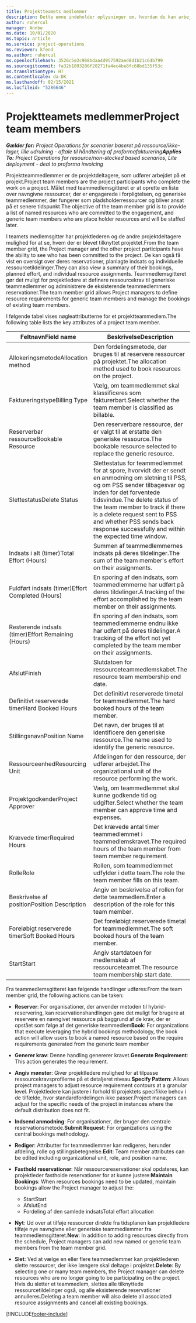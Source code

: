 ```yaml
---
title: Projektteamets medlemmer
description: Dette emne indeholder oplysninger om, hvordan du kan arbejde med oplysninger om teammedlemmer, attributter og planlægning.
author: ruhercul
manager: Annbe
ms.date: 10/01/2020
ms.topic: article
ms.service: project-operations
ms.reviewer: kfend
ms.author: ruhercul
ms.openlocfilehash: 3526c5e2c968bdaa4d957592aed8d1b21c64b799
ms.sourcegitcommit: fa32b1893286f20271fa4ec4be8fc68bd135f53c
ms.translationtype: HT
ms.contentlocale: da-DK
ms.lasthandoff: 02/15/2021
ms.locfileid: "5286646"
---
```

# <a name="project-team-members"></a><span data-ttu-id="2b59c-103">Projektteamets medlemmer</span><span class="sxs-lookup"><span data-stu-id="2b59c-103">Project team members</span></span>

<span data-ttu-id="2b59c-104">_**Gælder for:** Project Operations for scenarier baseret på ressource/ikke-lager, lille udrulning - aftale til håndtering af proformafakturering_</span><span class="sxs-lookup"><span data-stu-id="2b59c-104">_**Applies To:** Project Operations for resource/non-stocked based scenarios, Lite deployment - deal to proforma invoicing_</span></span>

<span data-ttu-id="2b59c-105">Projektteammedlemmer er de projektdeltagere, som udfører arbejdet på et projekt.</span><span class="sxs-lookup"><span data-stu-id="2b59c-105">Project team members are the project participants who complete the work on a project.</span></span> <span data-ttu-id="2b59c-106">Målet med teammedlemsgitteret er at oprette en liste over navngivne ressourcer, der er engagerede i forpligtelsen, og generiske teammedlemmer, der fungerer som pladsholderressourcer og bliver ansat på et senere tidspunkt.</span><span class="sxs-lookup"><span data-stu-id="2b59c-106">The objective of the team member grid is to provide a list of named resources who are committed to the engagement, and generic team members who are place holder resources and will be staffed later.</span></span>

<span data-ttu-id="2b59c-107">I teamets medlemsgitter har projektlederen og de andre projektdeltagere mulighed for at se, hvem der er blevet tilknyttet projektet.</span><span class="sxs-lookup"><span data-stu-id="2b59c-107">From the team member grid, the Project manager and the other project participants have the ability to see who has been committed to the project.</span></span> <span data-ttu-id="2b59c-108">De kan også få vist en oversigt over deres reservationer, planlagte indsats og individuelle ressourcetildelinger.</span><span class="sxs-lookup"><span data-stu-id="2b59c-108">They can also view a summary of their bookings, planned effort, and individual resource assignments.</span></span> <span data-ttu-id="2b59c-109">Teammedlemsgitteret gør det muligt for projektledere at definere ressourcekrav til generiske teammedlemmer og administrere de eksisterende teammedlemmers reservationer.</span><span class="sxs-lookup"><span data-stu-id="2b59c-109">The team member grid allows Project managers to define resource requirements for generic team members and manage the bookings of existing team members.</span></span>

<span data-ttu-id="2b59c-110">I følgende tabel vises nøgleattributterne for et projektteammedlem.</span><span class="sxs-lookup"><span data-stu-id="2b59c-110">The following table lists the key attributes of a project team member.</span></span>

| <span data-ttu-id="2b59c-111">Feltnavn</span><span class="sxs-lookup"><span data-stu-id="2b59c-111">Field name</span></span>          | <span data-ttu-id="2b59c-112">Beskrivelse</span><span class="sxs-lookup"><span data-stu-id="2b59c-112">Description</span></span>                                                                                                                                                                  |
|--------------------------|-----------------------------------------------------------------------------------------------------------------------------------------------------------------------------------|
| <span data-ttu-id="2b59c-113">Allokeringsmetode</span><span class="sxs-lookup"><span data-stu-id="2b59c-113">Allocation method</span></span>        | <span data-ttu-id="2b59c-114">Den fordelingsmetode, der bruges til at reservere ressourcer på projektet.</span><span class="sxs-lookup"><span data-stu-id="2b59c-114">The allocation method used to book resources on the project.</span></span>                                                                         |
| <span data-ttu-id="2b59c-115">Faktureringstype</span><span class="sxs-lookup"><span data-stu-id="2b59c-115">Billing Type</span></span>             | <span data-ttu-id="2b59c-116">Vælg, om teammedlemmet skal klassificeres som fakturerbart.</span><span class="sxs-lookup"><span data-stu-id="2b59c-116">Select whether the team member is classified as billable.</span></span>                                                                                                                                       |
| <span data-ttu-id="2b59c-117">Reserverbar ressource</span><span class="sxs-lookup"><span data-stu-id="2b59c-117">Bookable Resource</span></span>        | <span data-ttu-id="2b59c-118">Den reserverbare ressource, der er valgt til at erstatte den generiske ressource.</span><span class="sxs-lookup"><span data-stu-id="2b59c-118">The bookable resource selected to replace the generic resource.</span></span>                                                                                                                   |
| <span data-ttu-id="2b59c-119">Slettestatus</span><span class="sxs-lookup"><span data-stu-id="2b59c-119">Delete Status</span></span>            | <span data-ttu-id="2b59c-120">Slettestatus for teammedlemmet for at spore, hvorvidt der er sendt en anmodning om sletning til PSS, og om PSS sender tilbagesvar og inden for det forventede tidsvindue.</span><span class="sxs-lookup"><span data-stu-id="2b59c-120">The delete status of the team member to track if there is a delete request sent to PSS and whether PSS sends back response successfully and within the expected time window.</span></span> |
| <span data-ttu-id="2b59c-121">Indsats i alt (timer)</span><span class="sxs-lookup"><span data-stu-id="2b59c-121">Total Effort (Hours)</span></span>     | <span data-ttu-id="2b59c-122">Summen af teammedlemmernes indsats på deres tildelinger.</span><span class="sxs-lookup"><span data-stu-id="2b59c-122">The sum of the team member's effort on their assignments.</span></span>                                                                                                                         |
| <span data-ttu-id="2b59c-123">Fuldført indsats (timer)</span><span class="sxs-lookup"><span data-stu-id="2b59c-123">Effort Completed (Hours)</span></span> | <span data-ttu-id="2b59c-124">En sporing af den indsats, som teammedlemmerne har udført på deres tildelinger.</span><span class="sxs-lookup"><span data-stu-id="2b59c-124">A tracking of the effort accomplished by the team member on their assignments.</span></span>                                                                                           |
| <span data-ttu-id="2b59c-125">Resterende indsats (timer)</span><span class="sxs-lookup"><span data-stu-id="2b59c-125">Effort Remaining (Hours)</span></span> | <span data-ttu-id="2b59c-126">En sporing af den indsats, som teammedlemmerne endnu ikke har udført på deres tildelinger.</span><span class="sxs-lookup"><span data-stu-id="2b59c-126">A tracking of the effort not yet completed by the team member on their assignments.</span></span>                                                                                    |
| <span data-ttu-id="2b59c-127">Afslut</span><span class="sxs-lookup"><span data-stu-id="2b59c-127">Finish</span></span>                   | <span data-ttu-id="2b59c-128">Slutdatoen for ressourceteammedlemskabet.</span><span class="sxs-lookup"><span data-stu-id="2b59c-128">The resource team membership end date.</span></span>                                                                                                                                            |
| <span data-ttu-id="2b59c-129">Definitivt reserverede timer</span><span class="sxs-lookup"><span data-stu-id="2b59c-129">Hard Booked Hours</span></span>        | <span data-ttu-id="2b59c-130">Det definitivt reserverede timetal for teammedlemmet.</span><span class="sxs-lookup"><span data-stu-id="2b59c-130">The hard booked hours of the team member.</span></span>                                                                                                                                                                |
| <span data-ttu-id="2b59c-131">Stillingsnavn</span><span class="sxs-lookup"><span data-stu-id="2b59c-131">Position Name</span></span>            | <span data-ttu-id="2b59c-132">Det navn, der bruges til at identificere den generiske ressource.</span><span class="sxs-lookup"><span data-stu-id="2b59c-132">The name used to identify the generic resource.</span></span>                                                                                                                                   |
| <span data-ttu-id="2b59c-133">Ressourceenhed</span><span class="sxs-lookup"><span data-stu-id="2b59c-133">Resourcing Unit</span></span>          | <span data-ttu-id="2b59c-134">Afdelingen for den ressource, der udfører arbejdet.</span><span class="sxs-lookup"><span data-stu-id="2b59c-134">The organizational unit of the resource performing the work.</span></span>                                                                                                                      |
| <span data-ttu-id="2b59c-135">Projektgodkender</span><span class="sxs-lookup"><span data-stu-id="2b59c-135">Project Approver</span></span>         | <span data-ttu-id="2b59c-136">Vælg, om teammedlemmet skal kunne godkende tid og udgifter.</span><span class="sxs-lookup"><span data-stu-id="2b59c-136">Select whether the team member can approve time and expenses.</span></span>                                                                                                                     |
| <span data-ttu-id="2b59c-137">Krævede timer</span><span class="sxs-lookup"><span data-stu-id="2b59c-137">Required Hours</span></span>           | <span data-ttu-id="2b59c-138">Det krævede antal timer teammedlemmet i teammedlemskravet.</span><span class="sxs-lookup"><span data-stu-id="2b59c-138">The required hours of the team member from team member requirement.</span></span>                                                                                                                       |
| <span data-ttu-id="2b59c-139">Rolle</span><span class="sxs-lookup"><span data-stu-id="2b59c-139">Role</span></span>                     | <span data-ttu-id="2b59c-140">Rollen, som teammedlemmet udfylder i dette team.</span><span class="sxs-lookup"><span data-stu-id="2b59c-140">The role the team member fills on this team.</span></span>                                                                                                                                |
| <span data-ttu-id="2b59c-141">Beskrivelse af position</span><span class="sxs-lookup"><span data-stu-id="2b59c-141">Position Description</span></span>     | <span data-ttu-id="2b59c-142">Angiv en beskrivelse af rollen for dette teammedlem.</span><span class="sxs-lookup"><span data-stu-id="2b59c-142">Enter a description of the role for this team member.</span></span>                                                                                                                             |
| <span data-ttu-id="2b59c-143">Foreløbigt reserverede timer</span><span class="sxs-lookup"><span data-stu-id="2b59c-143">Soft Booked Hours</span></span>        | <span data-ttu-id="2b59c-144">Det foreløbigt reserverede timetal for teammedlemmet.</span><span class="sxs-lookup"><span data-stu-id="2b59c-144">The soft booked hours of the team member.</span></span>                                                                                                                                                                 |
| <span data-ttu-id="2b59c-145">Start</span><span class="sxs-lookup"><span data-stu-id="2b59c-145">Start</span></span>                    | <span data-ttu-id="2b59c-146">Angiv startdatoen for medlemskab af ressourceteamet.</span><span class="sxs-lookup"><span data-stu-id="2b59c-146">The resource team membership start date.</span></span>                                                                                                                                          |

<span data-ttu-id="2b59c-147">Fra teammedlemsgitteret kan følgende handlinger udføres:</span><span class="sxs-lookup"><span data-stu-id="2b59c-147">From the team member grid, the following actions can be taken:</span></span>

- <span data-ttu-id="2b59c-148">**Reserver**: For organisationer, der anvender metoden til hybrid-reservering, kan reservationshandlingen gøre det muligt for brugere at reservere en navngivet ressource på baggrund af de krav, der er opstået som følge af det generiske teammedlem</span><span class="sxs-lookup"><span data-stu-id="2b59c-148">**Book**: For organizations that execute leveraging the hybrid bookings methodology, the book action will allow users to book a named resource based on the require requirements generated from the generic team member</span></span>
- <span data-ttu-id="2b59c-149">**Generer krav**: Denne handling genererer kravet.</span><span class="sxs-lookup"><span data-stu-id="2b59c-149">**Generate Requirement**: This action generates the requirement.</span></span>
- <span data-ttu-id="2b59c-150">**Angiv mønster**: Giver projektledere mulighed for at tilpasse ressourcekravsprofilerne på et detaljeret niveau.</span><span class="sxs-lookup"><span data-stu-id="2b59c-150">**Specify Pattern**: Allows project managers to adjust resource requirement contours at a granular level.</span></span> <span data-ttu-id="2b59c-151">Projektledere kan justere i forhold til projektets specifikke behov i de tilfælde, hvor standardfordelingen ikke passer.</span><span class="sxs-lookup"><span data-stu-id="2b59c-151">Project managers can adjust for the specific needs of the project in instances where the default distribution does not fit.</span></span>
- <span data-ttu-id="2b59c-152">**Indsend anmodning**: For organisationer, der bruger den centrale reservationsmetode.</span><span class="sxs-lookup"><span data-stu-id="2b59c-152">**Submit Request**: For organizations using the central bookings methodology.</span></span>
- <span data-ttu-id="2b59c-153">**Rediger**: Attributter for teammedlemmer kan redigeres, herunder afdeling, rolle og stillingsbetegnelse.</span><span class="sxs-lookup"><span data-stu-id="2b59c-153">**Edit**: Team member attributes can be edited including organizational unit, role, and position name.</span></span>
- <span data-ttu-id="2b59c-154">**Fasthold reservationer**: Når ressourcereservationer skal opdateres, kan projektleder fastholde reservationer for at kunne justere:</span><span class="sxs-lookup"><span data-stu-id="2b59c-154">**Maintain Bookings**: When resources bookings need to be updated, maintain bookings allow the Project manager to adjust the:</span></span>

    - <span data-ttu-id="2b59c-155">Start</span><span class="sxs-lookup"><span data-stu-id="2b59c-155">Start</span></span>
    - <span data-ttu-id="2b59c-156">Afslut</span><span class="sxs-lookup"><span data-stu-id="2b59c-156">End</span></span>
    - <span data-ttu-id="2b59c-157">Fordeling af den samlede indsats</span><span class="sxs-lookup"><span data-stu-id="2b59c-157">Total effort allocation</span></span>

- <span data-ttu-id="2b59c-158">**Nyt**: Ud over at tilføje ressourcer direkte fra tidsplanen kan projektledere tilføje nye navngivne eller generiske teammedlemmer fra teammedlemsgitteret.</span><span class="sxs-lookup"><span data-stu-id="2b59c-158">**New**: In addition to adding resources directly from the schedule, Project managers can add new named or generic team members from the team member grid.</span></span>
- <span data-ttu-id="2b59c-159">**Slet**: Ved at vælge en eller flere teammedlemmer kan projektlederen slette ressourcer, der ikke længere skal deltage i projektet.</span><span class="sxs-lookup"><span data-stu-id="2b59c-159">**Delete**: By selecting one or many team members, the Project manager can delete resources who are no longer going to be participating on the project.</span></span> <span data-ttu-id="2b59c-160">Hvis du sletter et teammedlem, slettes alle tilknyttede ressourcetildelinger også, og alle eksisterende reservationer annulleres.</span><span class="sxs-lookup"><span data-stu-id="2b59c-160">Deleting a team member will also delete all associated resource assignments and  cancel all existing bookings.</span></span>


[!INCLUDE[footer-include](../includes/footer-banner.md)]